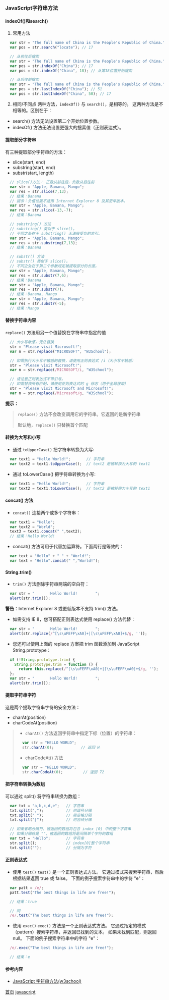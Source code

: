 ### JavaScript字符串方法

#### indexOf()和search()
1. 常用方法

```javascript 
  var str = "The full name of China is the People's Republic of China.";
  var pos = str.search("locate"); // 17

  // 从前往后搜索
  var str = "The full name of China is the People's Republic of China.";
  var pos = str.indexOf("China"); // 17
  var pos = str.indexOf("China", 18); // 从第18位置开始搜索

  // 从后往前搜索
  var str = "The full name of China is the People's Republic of China.";
  var pos = str.lastIndexOf("China"); // 51
  var pos = str.lastIndexOf("China", 50); // 17
```

2. 相同/不同点
  两种方法，`indexOf()` 与 `search()`，是相等的。
  这两种方法是不相等的。区别在于：
  * search() 方法无法设置第二个开始位置参数。
  * indexOf() 方法无法设置更强大的搜索值（正则表达式）。

#### 提取部分字符串
有三种提取部分字符串的方法：
  * slice(start, end)
  * substring(start, end)
  * substr(start, length)

```javascript
  // slice()方法： 正数从前往后，负数从后往前
  var str = "Apple, Banana, Mango";
  var res = str.slice(7,13);
  // 结果：Banana
  // 提示：负值位置不适用 Internet Explorer 8 及其更早版本。
  var str = "Apple, Banana, Mango";
  var res = str.slice(-13,-7);
  // 结果：Banana

  // substring() 方法
  // substring() 类似于 slice()。
  // 不同之处在于 substring() 无法接受负的索引。
  var str = "Apple, Banana, Mango";
  var res = str.substring(7,13);
  // 结果：Banana

  // substr() 方法
  // substr() 类似于 slice()。
  // 不同之处在于第二个参数规定被提取部分的长度。
  var str = "Apple, Banana, Mango";
  var res = str.substr(7,6);
  // 结果：Banana
  var str = "Apple, Banana, Mango";
  var res = str.substr(7);
  // 结果：Banana, Mango
  var str = "Apple, Banana, Mango";
  var res = str.substr(-5);
  // 结果：Mango
```
#### 替换字符串内容
`replace()` 方法用另一个值替换在字符串中指定的值

```javascript
  // 大小写敏感，无法替换
  str = "Please visit Microsoft!";
  var n = str.replace("MICROSOFT", "W3School");

  // 如需执行大小写不敏感的替换，请使用正则表达式 /i（大小写不敏感）
  str = "Please visit Microsoft!";
  var n = str.replace(/MICROSOFT/i, "W3School");

  // 请注意正则表达式不带引号。
  // 如需替换所有匹配，请使用正则表达式的 g 标志（用于全局搜索）
  str = "Please visit Microsoft and Microsoft!";
  var n = str.replace(/Microsoft/g, "W3School");
```

**提示：**
> `replace()` 方法不会改变调用它的字符串。它返回的是新字符串 
> 
> 默认地，`replace()` 只替换首个匹配

#### 转换为大写和小写
* 通过 `toUpperCase()` 把字符串转换为大写:
```javascript
  var text1 = "Hello World!";       // 字符串
  var text2 = text1.toUpperCase();  // text2 是被转换为大写的 text1
```
* 通过 toLowerCase() 把字符串转换为小写:
```javascript
  var text1 = "Hello World!";       // 字符串
  var text2 = text1.toLowerCase();  // text2 是被转换为小写的 text1
```

#### concat() 方法
* `concat()` 连接两个或多个字符串：
```javascript
  var text1 = "Hello";
  var text2 = "World";
  text3 = text1.concat(" ",text2);
  // 结果：Hello World!
```
* concat() 方法可用于代替加运算符。下面两行是等效的：
```javascript
  var text = "Hello" + " " + "World!";
  var text = "Hello".concat(" ","World!");
```
#### String.trim()
* `trim()` 方法删除字符串两端的空白符：
```javascript
  var str = "       Hello World!        ";
  alert(str.trim());
```
**警告**：Internet Explorer 8 或更低版本不支持 trim() 方法。
* 如需支持 IE 8，您可搭配正则表达式使用 replace() 方法代替：
```javascript
  var str = "       Hello World!        ";
  alert(str.replace(/^[\s\uFEFF\xA0]+|[\s\uFEFF\xA0]+$/g, ''));
```
* 您还可以使用上面的 replace 方案把 trim 函数添加到 JavaScript String.prototype：
```javascript
  if (!String.prototype.trim) {
    String.prototype.trim = function () {
      return this.replace(/^[\s\uFEFF\xA0]+|[\s\uFEFF\xA0]+$/g, '');
  };
  var str = "       Hello World!        ";
  alert(str.trim());
```
#### 提取字符串字符
这是两个提取字符串字符的安全方法：
* charAt(position)
* charCodeAt(position)
> * `charAt()` 方法返回字符串中指定下标（位置）的字符串：
> ```javascript
>   var str = "HELLO WORLD";
>   str.charAt(0);            // 返回 H
> ```
> * charCodeAt() 方法
> ```javascript
>   var str = "HELLO WORLD";
>   str.charCodeAt(0);         // 返回 72
> ```

####  把字符串转换为数组 
可以通过 split() 将字符串转换为数组： 
```javascript
  var txt = "a,b,c,d,e";   // 字符串
  txt.split(",");          // 用逗号分隔
  txt.split(" ");          // 用空格分隔
  txt.split("|");          // 用竖线分隔

  // 如果省略分隔符，被返回的数组将包含 index [0] 中的整个字符串
  // 如果分隔符是 ""，被返回的数组将是间隔单个字符的数组
  var txt = "Hello";       // 字符串
  str.split();             // index[0]整个字符串
  txt.split("");           // 分隔为字符
```
#### 正则表达式 
* 使用 `test()`
`test()` 是一个正则表达式方法。
它通过模式来搜索字符串，然后根据结果返回 true 或 false。
下面的例子搜索字符串中的字符 "e"： 

```javascript
  var patt = /e/;
  patt.test("The best things in life are free!"); 

  // 结果：true

  // 同
  /e/.test("The best things in life are free!");
```
* 使用 `exec()`
`exec()` 方法是一个正则表达式方法。
它通过指定的模式（pattern）搜索字符串，并返回已找到的文本。
如果未找到匹配，则返回 null。
下面的例子搜索字符串中的字符 "e"：

```javascript
  /e/.exec("The best things in life are free!");

  // 结果：e
```

#### 参考内容
* [JavaScript 字符串方法(w3school)](https://www.w3school.com.cn/js/js_string_methods.asp)

[首页](../../README.md)  [javascript](javascript.md)